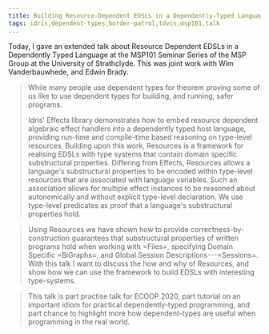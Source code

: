 ```yaml
---
title: Building Resource-Dependent EDSLs in a Dependently-Typed Language
tags: idris,dependent-types,border-patrol,tdvcs,msp101,talk
...
```


Today, I gave an extended talk about Resource Dependent EDSLs in a Dependently Typed
Language at the MSP101 Seminar Series of the MSP Group at the University of Strathclyde.
This was joint work with Wim Vanderbauwhede, and Edwin Brady.

> While many people use dependent types for theorem proving some of us like to use dependent types for building, and running, safer programs.
>
> Idris' Effects library demonstrates how to embed resource dependent algebraic effect handlers into a dependently typed host language, providing run-time and compile-time based reasoning on type-level resources. Building upon this work, Resources is a framework for realising EDSLs with type systems that contain domain specific substructural properties. Differing from Effects, Resources allows a language's substructural properties to be encoded within type-level resources that are associated with language variables. Such an association allows for multiple effect instances to be reasoned about autonomically and without explicit type-level declaration. We use type-level predicates as proof that a language's substructural properties hold.

> Using Resources we have shown how to provide correctness-by-construction guarantees that substructural properties of written programs hold when working with =Files=, specifying Domain Specific =BiGraphs=, and Global Session Descriptions---=Sessions=. With this talk I want to discuss the how and why of Resources, and show how we can use the framework to build EDSLs with interesting type-systems.

> This talk is part practise talk for ECOOP 2020, part tutorial on an important idiom for practical dependently-typed programming, and part chance to highlight more how dependent-types are useful when programming in the real world.
